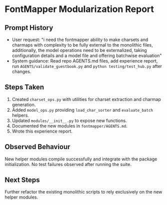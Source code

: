 # FontMapper Modularization Report

## Prompt History
- User request: "i need the fontmapper ability to make charsets and charmaps with complexity to be fully external to the monolithic files, additionally, the model operations need to be externalized, taking configuration details and a model file and offering batchwise evaluation"
- System guidance: Read repo AGENTS.md files, add experience report, run `AGENTS/validate_guestbook.py` and `python testing/test_hub.py` after changes.

## Steps Taken
1. Created `charset_ops.py` with utilities for charset extraction and charmap generation.
2. Added `model_ops.py` providing `load_char_sorter` and `evaluate_batch` helpers.
3. Updated `modules/__init__.py` to expose new functions.
4. Documented the new modules in `fontmapper/AGENTS.md`.
5. Wrote this experience report.

## Observed Behaviour
New helper modules compile successfully and integrate with the package initialization. No test failures observed after running the suite.

## Next Steps
Further refactor the existing monolithic scripts to rely exclusively on the new helper modules.
